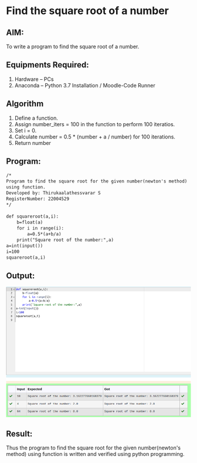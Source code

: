 # Find the square root of a number

## AIM:
To write a program to find the square root of a number.

## Equipments Required:
1. Hardware – PCs
2. Anaconda – Python 3.7 Installation / Moodle-Code Runner

## Algorithm
1. Define a function.
2. Assign number_iters = 100 in the function to perform 100 iteratios.
3. Set i = 0.
4. Calculate  number = 0.5 * (number + a / number) for 100 iterations.
5. Return number

## Program:
```
/*
Program to find the square root for the given number(newton's method) using function.
Developed by: Thirukaalathessvarar S
RegisterNumber: 22004529
*/

def squareroot(a,i):
    b=float(a)
    for i in range(i):
        a=0.5*(a+b/a)
    print("Square root of the number:",a)
a=int(input())
i=100
squareroot(a,i)
```

## Output:
![output](sqrt.png)


## Result:
Thus the program to find the square root for the given number(newton's method) using function is written and verified using python programming.
